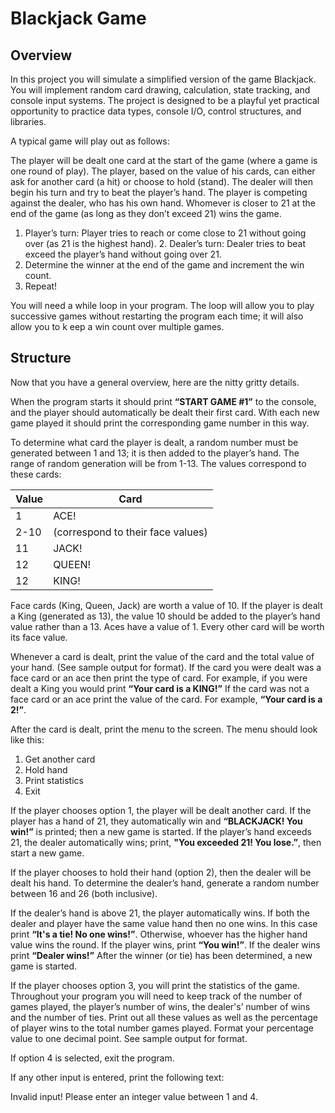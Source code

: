 # Blackjack Game
## Overview
In this project you will simulate a simplified version of the game Blackjack. You will implement random card drawing, calculation, state tracking, and console input systems. The project is designed to be a playful yet practical opportunity to practice data types, console I/O, control structures, and libraries.

A typical game will play out as follows:

The player will be dealt one card at the start of the game (where a game is one round of play). The player, based on the value of his cards, can either ask for another card (a hit) or choose to hold (stand). The dealer will then begin his turn and try to beat the player’s hand. The player is competing against the dealer, who has his own hand. Whomever is closer to 21 at the end of the game (as long as they don’t exceed 21) wins the game.

1. Player’s turn: Player tries to reach or come close to 21 without going over (as 21 is the highest hand). 2. Dealer’s turn: Dealer tries to beat exceed the player’s hand without going over 21.
3. Determine the winner at the end of the game and increment the win count.
4. Repeat!

You will need a while loop in your program. The loop will allow you to play successive games without restarting the program each time; it will also allow you to k eep a win count over multiple games.

## Structure
Now that you have a general overview, here are the nitty gritty details.

When the program starts it should print **“START GAME #1”** to the console, and the player should automatically be dealt their first card. With each new game played it should print the corresponding game number in this way.

To determine what card the player is dealt, a random number must be generated between 1 and 13; it is then added to the player’s hand. The range of random generation will be from 1-13. The values correspond to these cards:

| Value | Card |
| --------------- | --------------- |
| 1 | ACE! |
| 2-10 | (correspond to their face values) |
| 11 | JACK! |
| 12 | QUEEN! |
| 12 | KING! |

Face cards (King, Queen, Jack) are worth a value of 10. If the player is dealt a King (generated as 13), the value 10 should be added to the player’s hand value rather than a 13. Aces have a value of 1. Every other card will be worth its face value.

Whenever a card is dealt, print the value of the card and the total value of your hand. (See sample output for format). If the card you were dealt was a face card or an ace then print the type of card. For example, if you were dealt a King you would print **“Your card is a KING!”** If the card was not a face card or an ace print the value of the card. For example, **“Your card is a 2!”**.

After the card is dealt, print the menu to the screen. The menu should look like this:
1. Get another card
2. Hold hand
3. Print statistics
4. Exit

If the player chooses option 1, the player will be dealt another card. If the player has a hand of 21, they automatically win and **“BLACKJACK! You win!”** is printed; then a new game is started. If the player’s hand exceeds 21, the dealer automatically wins; print, **"You exceeded 21! You lose.”**, then start a new game.

If the player chooses to hold their hand (option 2), then the dealer will be dealt his hand. To determine the dealer’s hand, generate a random number between 16 and 26 (both inclusive).

If the dealer’s hand is above 21, the player automatically wins. If both the dealer and player have the same value hand then no one wins. In this case print **“It's a tie! No one wins!”**. Otherwise, whoever has the higher
hand value wins the round. If the player wins, print **“You win!”**. If the dealer wins print **“Dealer wins!”** After the winner (or tie) has been determined, a new game is started.

If the player chooses option 3, you will print the statistics of the game. Throughout your program you will need to keep track of the number of games played, the player’s number of wins, the dealer's’ number of wins and the number of ties. Print out all these values as well as the percentage of player wins to the total number games played. Format your percentage value to one decimal point. See sample output for format.

If option 4 is selected, exit the program.

If any other input is entered, print the following text:

Invalid input!
Please enter an integer value between 1 and 4.
